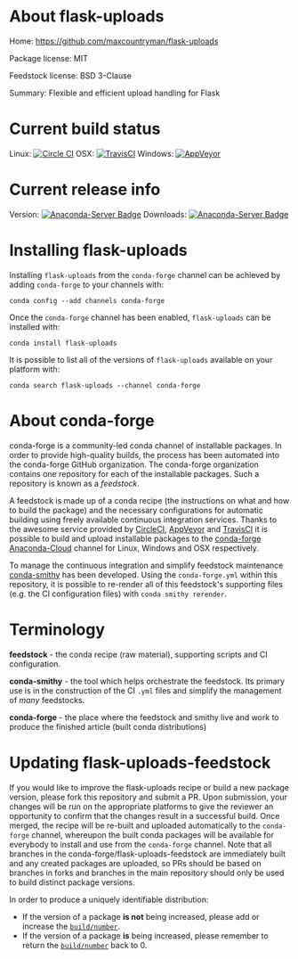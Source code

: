 About flask-uploads
===================

Home: https://github.com/maxcountryman/flask-uploads

Package license: MIT

Feedstock license: BSD 3-Clause

Summary: Flexible and efficient upload handling for Flask



Current build status
====================

Linux: [![Circle CI](https://circleci.com/gh/conda-forge/flask-uploads-feedstock.svg?style=shield)](https://circleci.com/gh/conda-forge/flask-uploads-feedstock)
OSX: [![TravisCI](https://travis-ci.org/conda-forge/flask-uploads-feedstock.svg?branch=master)](https://travis-ci.org/conda-forge/flask-uploads-feedstock)
Windows: [![AppVeyor](https://ci.appveyor.com/api/projects/status/github/conda-forge/flask-uploads-feedstock?svg=True)](https://ci.appveyor.com/project/conda-forge/flask-uploads-feedstock/branch/master)

Current release info
====================
Version: [![Anaconda-Server Badge](https://anaconda.org/conda-forge/flask-uploads/badges/version.svg)](https://anaconda.org/conda-forge/flask-uploads)
Downloads: [![Anaconda-Server Badge](https://anaconda.org/conda-forge/flask-uploads/badges/downloads.svg)](https://anaconda.org/conda-forge/flask-uploads)

Installing flask-uploads
========================

Installing `flask-uploads` from the `conda-forge` channel can be achieved by adding `conda-forge` to your channels with:

```
conda config --add channels conda-forge
```

Once the `conda-forge` channel has been enabled, `flask-uploads` can be installed with:

```
conda install flask-uploads
```

It is possible to list all of the versions of `flask-uploads` available on your platform with:

```
conda search flask-uploads --channel conda-forge
```


About conda-forge
=================

conda-forge is a community-led conda channel of installable packages.
In order to provide high-quality builds, the process has been automated into the
conda-forge GitHub organization. The conda-forge organization contains one repository
for each of the installable packages. Such a repository is known as a *feedstock*.

A feedstock is made up of a conda recipe (the instructions on what and how to build
the package) and the necessary configurations for automatic building using freely
available continuous integration services. Thanks to the awesome service provided by
[CircleCI](https://circleci.com/), [AppVeyor](http://www.appveyor.com/)
and [TravisCI](https://travis-ci.org/) it is possible to build and upload installable
packages to the [conda-forge](https://anaconda.org/conda-forge)
[Anaconda-Cloud](http://docs.anaconda.org/) channel for Linux, Windows and OSX respectively.

To manage the continuous integration and simplify feedstock maintenance
[conda-smithy](http://github.com/conda-forge/conda-smithy) has been developed.
Using the ``conda-forge.yml`` within this repository, it is possible to re-render all of
this feedstock's supporting files (e.g. the CI configuration files) with ``conda smithy rerender``.


Terminology
===========

**feedstock** - the conda recipe (raw material), supporting scripts and CI configuration.

**conda-smithy** - the tool which helps orchestrate the feedstock.
                   Its primary use is in the construction of the CI ``.yml`` files
                   and simplify the management of *many* feedstocks.

**conda-forge** - the place where the feedstock and smithy live and work to
                  produce the finished article (built conda distributions)


Updating flask-uploads-feedstock
================================

If you would like to improve the flask-uploads recipe or build a new
package version, please fork this repository and submit a PR. Upon submission,
your changes will be run on the appropriate platforms to give the reviewer an
opportunity to confirm that the changes result in a successful build. Once
merged, the recipe will be re-built and uploaded automatically to the
`conda-forge` channel, whereupon the built conda packages will be available for
everybody to install and use from the `conda-forge` channel.
Note that all branches in the conda-forge/flask-uploads-feedstock are
immediately built and any created packages are uploaded, so PRs should be based
on branches in forks and branches in the main repository should only be used to
build distinct package versions.

In order to produce a uniquely identifiable distribution:
 * If the version of a package **is not** being increased, please add or increase
   the [``build/number``](http://conda.pydata.org/docs/building/meta-yaml.html#build-number-and-string).
 * If the version of a package **is** being increased, please remember to return
   the [``build/number``](http://conda.pydata.org/docs/building/meta-yaml.html#build-number-and-string)
   back to 0.
